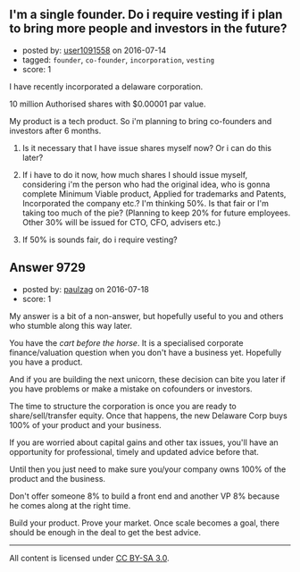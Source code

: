 ## I'm a single founder. Do i require vesting if i plan to bring more people and investors in the future?

- posted by: [user1091558](https://stackexchange.com/users/1098507/user1091558) on 2016-07-14
- tagged: `founder`, `co-founder`, `incorporation`, `vesting`
- score: 1

I have recently incorporated a delaware corporation.

10 million Authorised shares with $0.00001 par value.

My product is a tech product. So i'm planning to bring co-founders and investors after 6 months.

1) Is it necessary that I have issue shares myself now? Or i can do this later?

2) If i have to do it now, how much shares I should issue myself, considering i'm the person who had the original idea, who is gonna complete Minimum Viable product, Applied for trademarks and Patents, Incorporated the company etc.? I'm thinking 50%. Is that fair or I'm taking too much of the pie? (Planning to keep 20% for future employees. Other 30% will be issued for CTO, CFO, advisers etc.)

3) If 50% is sounds fair, do i require vesting?




## Answer 9729

- posted by: [paulzag](https://stackexchange.com/users/5451744/paulzag) on 2016-07-18
- score: 1

My answer is a bit of a non-answer, but hopefully useful to you and others who stumble along this way later.

You have the *cart before the horse*. It is a specialised corporate finance/valuation question when you don't have a business yet. Hopefully you have a product.

And if you are building the next unicorn, these decision can bite you later if you have problems or make a mistake on cofounders or investors.

The time to structure the corporation is once you are ready to share/sell/transfer equity. Once that happens, the new Delaware Corp buys 100% of your product and your business.

If you are worried about capital gains and other tax issues, you'll have an opportunity for professional, timely and updated advice before that. 

Until then you just need to make sure you/your company owns 100% of the product and the business. 

Don't offer someone 8% to build a front end and another VP 8% because he comes along at the right time.

Build your product. Prove your market. Once scale becomes a goal, there should be enough in the deal to get the best advice.



---

All content is licensed under [CC BY-SA 3.0](https://creativecommons.org/licenses/by-sa/3.0/).
